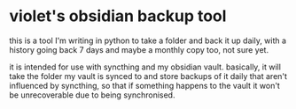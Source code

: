 # violet's obsidian backup tool

this is a tool I'm writing in python to take a folder and back it up daily, with a history going back 7 days and maybe a monthly copy too, not sure yet. 

it is intended for use with syncthing and my obsidian vault. basically, it will take the folder my vault is synced to and store backups of it daily that aren't influenced by syncthing, so that if something happens to the vault it won't be unrecoverable due to being synchronised.
